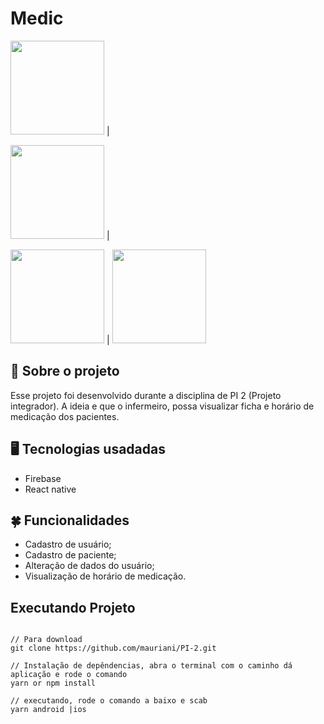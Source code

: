 # Medic
<img src="[https://user-images.githubusercontent.com/32397288/82909062-2aeaac00-9f3f-11ea-80de-07a651e49ed6.jpeg](https://user-images.githubusercontent.com/32397288/137335724-07544544-3a4f-4244-a0e5-4c6bd8e0c741.jpeg)" width="150"> | 

<img src="[https://user-images.githubusercontent.com/32397288/82909243-62595880-9f3f-11ea-934c-daaf24a0676d.jpeg](https://user-images.githubusercontent.com/32397288/137335869-2f040d39-0b42-4cd0-aa95-dfd2ff23bbaa.jpeg)" width="150"> | 

<img src="([https://user-images.githubusercontent.com/32397288/137335946-bfcf96e8-1fd2-402d-8666-ae0395abc676.jpeg](https://user-images.githubusercontent.com/32397288/137335946-bfcf96e8-1fd2-402d-8666-ae0395abc676.jpeg)" width="150"> |
<img src="[https://user-images.githubusercontent.com/32397288/83290146-8d041500-a1bc-11ea-9703-bba25ceb2d98.jpeg](https://user-images.githubusercontent.com/32397288/137336048-61e89817-3fd0-400d-983c-77564c488d46.jpeg)" width="150">

## 🚀 Sobre o projeto

Esse projeto foi desenvolvido durante a disciplina de PI 2 (Projeto integrador). A ideia e que o infermeiro, possa visualizar ficha e horário de medicação dos pacientes.

## 🖥️ Tecnologias usadadas

- Firebase
- React native

## 🍀 Funcionalidades

- Cadastro de usuário;
- Cadastro de paciente;
- Alteração de dados do usuário;
- Visualização de horário de medicação.

## Executando Projeto

```

// Para download 
git clone https://github.com/mauriani/PI-2.git

// Instalação de depêndencias, abra o terminal com o caminho dá aplicação e rode o comando
yarn or npm install

// executando, rode o comando a baixo e scab
yarn android |ios

```
